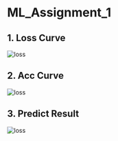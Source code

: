 # ML_Assignment_1

## 1. Loss Curve
![loss](C:\Users\HAUYU\Desktop\loss_curve.PNG)

## 2. Acc Curve
![loss](C:\Users\HAUYU\Desktop\accuracy_curve.PNG)

## 3. Predict Result
![loss](C:\Users\HAUYU\Desktop\predict_result.PNG)
